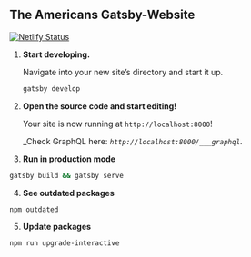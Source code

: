 ## The Americans Gatsby-Website

[![Netlify Status](https://api.netlify.com/api/v1/badges/e779d4ae-9bdf-4d12-af66-87f35ea30e6e/deploy-status)](https://app.netlify.com/sites/optimistic-swanson-d07dac/deploys)

1.  **Start developing.**

    Navigate into your new site’s directory and start it up.

    ```sh
    gatsby develop
    ```

2.  **Open the source code and start editing!**

    Your site is now running at `http://localhost:8000`!

    _Check GraphQL here: _`http://localhost:8000/___graphql`_. 

3.  **Run in production mode**

```sh
gatsby build && gatsby serve
```

4.  **See outdated packages**

```sh
npm outdated
```

5.  **Update packages**

```sh
npm run upgrade-interactive
```

